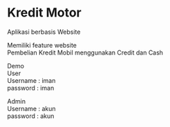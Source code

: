 # Kredit Motor
Aplikasi berbasis Website
<br>

Memiliki feature website
<br>
Pembelian Kredit Mobil menggunakan Credit dan Cash
<br>

</b>Demo</b>
<br>
</b>User</b>
<br>
Username : iman
<br>
password : iman
<br>

</b>Admin</b>
<br>
Username : akun
<br>
password : akun
<br>
